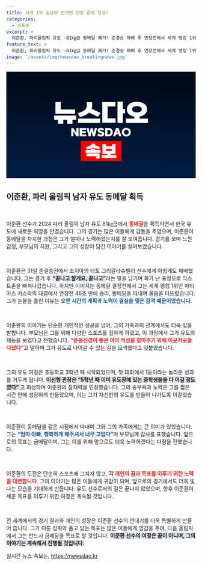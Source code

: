 ```yaml
---
title: 세계 1위 집념의 번개맨 연장 끝에 달성!
categories:
  - 스포츠
excerpt: >
  이준환, 파리올림픽 유도 -81㎏급 동메달 쾌거! 준결승 패배 후 연장전에서 세계 랭킹 1위 마티아스 카스 제압하며 감격의 눈물. 다음엔 금메달! 향후 약속은 더욱 기대감을 불러일으킨다. 클릭 유도할 만한 스토리!
feature_text: >
  이준환, 파리올림픽 유도 -81㎏급 동메달 쾌거! 준결승 패배 후 연장전에서 세계 랭킹 1위 마티아스 카스 제압하며 감격의 눈물. 다음엔 금메달! 향후 약속은 더욱 기대감을 불러일으킨다. 클릭 유도할 만한 스토리!
image: '/assets/img/newsdao_breakingnews.jpg'
---
```


<p><img src="/assets/img/newsdao_breakingnews.jpg" alt="ontimetimes 속보" /></p>

<h2 data-ke-size="size26">이준환, 파리 올림픽 남자 유도 동메달 획득</h2>

<p data-ke-size="size16">&nbsp;</p>

<p>이준환 선수가 2024 파리 올림픽 남자 유도 81㎏급에서 <b><span style="color: #ee2323;">동메달</span></b>을 획득하면서 한국 유도에 새로운 희망을 안겼습니다. 그의 경기는 많은 이들에게 감동을 주었으며, 이준환이 동메달을 차지한 과정은 그가 얼마나 노력해왔는지를 잘 보여줍니다. 경기를 보며 느낀 감정, 부모님의 지원, 그리고 그의 성장이 담긴 이야기를 살펴보겠습니다.</p>

<p data-ke-size="size16">&nbsp;</p>

<p>이준환은 31일 준결승전에서 조지아의 타토 그리갈라슈빌리 선수에게 아쉽게도 패배했습니다. 그는 경기 후 <b><span style="background-color: #21538527;">“끝나고 할게요, 끝나고”</span></b>라는 말을 남기며 화가 난 표정으로 믹스트존을 빠져나갔습니다. 하지만 이어지는 동메달 결정전에서 그는 세계 랭킹 1위인 마티아스 카스와의 대결에서 연장전 46초 만에 승리, 동메달을 따내며 울음을 터뜨렸습니다. 그가 눈물을 흘린 이유는 <b><span style="color: #1a5490;">오랜 시간의 계획과 노력이 결실을 맺은 감격 때문이었습니다.</span></b></p>

<p data-ke-size="size16">&nbsp;</p>

<p>이준환의 이야기는 단순한 개인적인 성공을 넘어, 그의 가족과의 관계에서도 더욱 빛을 발합니다. 부모님은 그를 위해 다양한 스포츠를 접하게 하였고, 이 과정에서 그가 유도의 재능을 보였다고 전했습니다. <b><span style="color: #ee2323;">“운동신경이 좋은 아이 적성을 찾아주기 위해 이곳저곳을 다녔다”</span></b>고 말하며 그가 유도로 나아갈 수 있는 길을 모색했다고 덧붙였습니다.</p>

<p data-ke-size="size16">&nbsp;</p>

<p>그의 유도 여정은 초등학교 3학년 때 시작되었으며, 첫 대회에서 1등이라는 놀라운 성과를 거두게 됩니다. <b><span style="background-color: #21538527;">이선형 관장은 “5학년 때 이미 유도장에 있는 중학생들을 다 이길 정도였다” </span></b>고 회상하며 이준환의 잠재력을 인정했습니다. 그의 승부욕과 노력은 그를 짧은 시간 안에 성장하게 만들었으며, 이는 그가 자신만의 유도를 만들어 나가도록 이끌었습니다.</p>

<p data-ke-size="size16">&nbsp;</p>

<p>이준환이 동메달을 같은 시점에서 따내며 그와 그의 가족에게는 큰 의미가 있었습니다. 그는 <b><span style="color: #1a5490;">“엄마 아빠, 행복하게 해주셔서 너무 고맙다”</span></b>며 부모님께 감사를 표했습니다. 앞으로의 목표는 금메달이며, 그는 이를 위해 앞으로도 더욱 노력하겠다는 다짐을 전했습니다. </p>

<p data-ke-size="size16">&nbsp;</p>

<p>이준환의 도전은 단순히 스포츠에 그치지 않고, <b><span style="color: #ee2323;">각 개인의 꿈과 목표를 이루기 위한 노력을 대변합니다</span></b>. 그의 이야기는 많은 이들에게 귀감이 되며, 앞으로의 경기에서도 더욱 빛나는 모습을 기대하게 만듭니다. 유도 선수로서의 길은 끝나지 않았으며, 향후 이준환이 세운 목표를 이루기 위한 여정은 계속될 것입니다.</p>

<p data-ke-size="size16">&nbsp;</p>

<p>전 세계에서의 경기 결과와 개인의 성장은 이준환 선수의 연대기를 더욱 특별하게 만들어 줍니다. 그가 이룬 성취와 품고 있는 목표는 많은 이들에게 영감을 주며, 다음 올림픽에서 그는 반드시 금메달을 목표로 할 것입니다. <b><span style="background-color: #21538527;">이준환 선수의 여정은 끝이 아니며, 그의 이야기는 계속해서 진행될 것입니다.</span></b></p>
실시간 뉴스 속보는, <a href="https://newsdao.kr" rel="dofollow">https://newsdao.kr</a>


